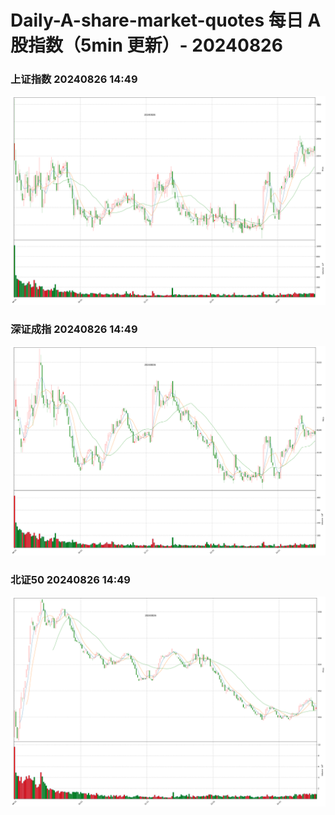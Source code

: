 
# Daily-A-share-market-quotes 每日 A 股指数（5min 更新）- 20240826

### 上证指数 20240826 14:49
![](./fig/2024/8/20240826-sh000001.png)

### 深证成指 20240826 14:49
![](./fig/2024/8/20240826-sz399001.png)

### 北证50 20240826 14:49
![](./fig/2024/8/20240826-bj899050.png)
